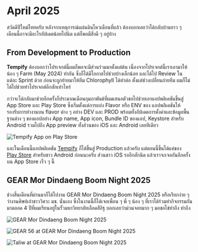 # April 2025

สวัดดีปีใหม่ไทยครับ หลังจากเหตุการณ์แผ่นดินไหวเดือนที่แล้ว ต้องบอกเลยว่าได้กลับบ้านยาว ๆ เดือนนี้อาจะมีอะไรอัปเดตน้อยไปนิด แต่ก็พอมีสิ่งดี ๆ อยู่บ้าง

## From Development to Production

**Tempify** ต้องบอกว่าโปรเจกต์นี้ผมก็พอจะมีส่วนร่วมมาตั้งแต่ต้น เนื่องจากโปรเจกต์นี้เราเอามาให้น้อง ๆ <Badge type="warning">Farm (May 2024)</Badge> ทำกัน ซึ่งก็ได้มีโอกาสไปช่วยบ้างเล็กน้อย และได้ไป Review ในแต่ละ Sprint ด้วย ก่อนจะถูกย้ายมาให้ทีม <Badge type="warning">Chlorophyll</Badge> ได้ทำต่อ ตั้งแต่ช่วงเปลี่ยนถ่ายทีม ผมก็ไม่ได้ไปช่วยทำโปรเจกต์อีกสักเท่าไหร่

กว่าจะได้กลับมาช่วยอีกครั้งก็ประมาณเดือนกุมภาพันธ์ที่ผมเสนอตัวขอไปช่วยเอาแอปพลิเคชันขึ้นสู่ App Store และ Play Store ซึ่งเริ่มตั้งแต่การแบ่ง Flavor หรือ ENV ของ แอปพลิเคชันให้รองรับการทำงานบน flavor ต่าง ๆ อย่าง DEV และ PROD พร้อมทั้งอัปเดตการตั้งค่าและข้อมูลพื้นฐานต่าง ๆ ของแอปอย่าง App name, App icon, Bundle ID ของแอป, Keystore สำหรับ Android รวมไปถึง App preview ทั้งส่วนของ iOS และ Android เลยทีเดียว

![Tempify App on Play Store](/images/2025/april/Tempify-Play-Store.jpeg)

และในเดือนนี้แอปพลิเคชัน [Tempify](https://tempify.in.th/) ก็ได้ขึ้นสู่ Production แล้วครับ แต่ตอนนี้ขึ้นได้แค่ของ [Play Store](https://play.google.com/store/apps/details?id=com.tempify.app) สำหรับชาว Android ก่อนนะครับ ส่วนขาว iOS รออีกสักนิด แล้วเราจะเจอกันอีกครั้งบน App Store เร็ว ๆ นี้

## GEAR Mor Dindaeng Boom Night 2025

ช่วงสิ้นเดือนที่ผ่านมาก็ได้ไปงาน GEAR Mor Dindaeng Boom Night 2025 หรือเรียกง่าย ๆ ว่างานศิษย์เก่าชาววิศวะ มข. นั่นเอง ซึ่งในงานนี้ก็ได้เจอเพื่อน ๆ พี่ ๆ น้อง ๆ ที่เราได้ร่วมทำกิจกรรมกันมาตลอด 4 ปีที่ผมเรียนอยู่ในรั้วมหาวิทยาลัยเลือดสีอิฐ บอกเลยว่าม่วนจอยมาก ๆ มอขอไข่ทำถึง ทำถึง

![GEAR Mor Dindaeng Boom Night 2025](/images/2025/april/gear-kku-2025.jpeg)

![GEAR 56 at GEAR Mor Dindaeng Boom Night 2025](/images/2025/april/gear56-kku-2025.jpeg)

![Taliw at GEAR Mor Dindaeng Boom Night 2025](/images/2025/april/taliw-gear-kku-2025.jpeg)
